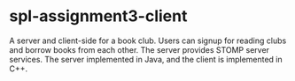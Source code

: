 # spl-assignment3-client

A server and client-side for a book club. Users can signup for reading clubs and borrow books from each other. The server provides STOMP server services. The server implemented in Java, and the client is implemented in C++.
